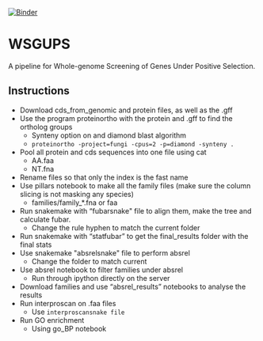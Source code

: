 [![Binder](https://mybinder.org/badge_logo.svg)](https://mybinder.org/v2/gh/danielzmbp/wsgups/master)

# WSGUPS
A pipeline for Whole-genome Screening of Genes Under Positive Selection.
## Instructions
* Download cds_from_genomic and protein files, as well as the .gff
* Use the program proteinortho with the protein and .gff to find the ortholog groups
    * Synteny option on and diamond blast algorithm
    * `proteinortho -project=fungi -cpus=2 -p=diamond -synteny .`
* Pool all protein and cds sequences into one file using cat
    * AA.faa
    * NT.fna
* Rename files so that only the index is the fast name
* Use pillars notebook to make all the family files (make sure the column slicing is not masking any species)
    * families/family_*.fna or faa
* Run snakemake with “fubarsnake" file to align them, make the tree and calculate fubar.
    * Change the rule hyphen to match the current folder
* Run snakemake with “statfubar” to get the final_results folder with the final stats
* Use snakemake "absrelsnake" file to perform absrel
    * Change the folder to match current
* Use absrel notebook to filter families under absrel
    * Run through ipython directly on the server
* Download families and use “absrel_results” notebooks to analyse the results
* Run interproscan on .faa files
    * Use `interproscansnake file`
* Run GO enrichment
    * Using go_BP notebook

